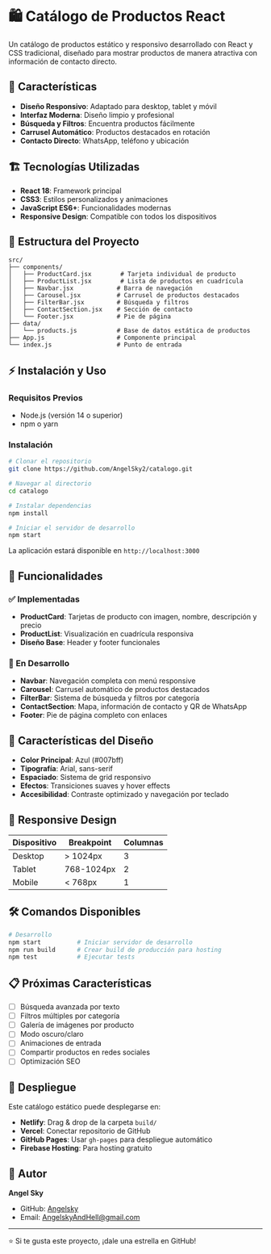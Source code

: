 # 🛍️ Catálogo de Productos React

Un catálogo de productos estático y responsivo desarrollado con React y CSS tradicional, diseñado para mostrar productos de manera atractiva con información de contacto directo.

## 🚀 Características

- **Diseño Responsivo**: Adaptado para desktop, tablet y móvil
- **Interfaz Moderna**: Diseño limpio y profesional
- **Búsqueda y Filtros**: Encuentra productos fácilmente
- **Carrusel Automático**: Productos destacados en rotación
- **Contacto Directo**: WhatsApp, teléfono y ubicación

## 🏗️ Tecnologías Utilizadas

- **React 18**: Framework principal
- **CSS3**: Estilos personalizados y animaciones
- **JavaScript ES6+**: Funcionalidades modernas
- **Responsive Design**: Compatible con todos los dispositivos

## 📁 Estructura del Proyecto

```
src/
├── components/
│   ├── ProductCard.jsx        # Tarjeta individual de producto
│   ├── ProductList.jsx        # Lista de productos en cuadrícula
│   ├── Navbar.jsx            # Barra de navegación
│   ├── Carousel.jsx          # Carrusel de productos destacados
│   ├── FilterBar.jsx         # Búsqueda y filtros
│   ├── ContactSection.jsx    # Sección de contacto
│   └── Footer.jsx            # Pie de página
├── data/
│   └── products.js           # Base de datos estática de productos
├── App.js                    # Componente principal
└── index.js                  # Punto de entrada
```

## ⚡ Instalación y Uso

### Requisitos Previos
- Node.js (versión 14 o superior)
- npm o yarn

### Instalación

```bash
# Clonar el repositorio
git clone https://github.com/AngelSky2/catalogo.git

# Navegar al directorio
cd catalogo

# Instalar dependencias
npm install

# Iniciar el servidor de desarrollo
npm start
```

La aplicación estará disponible en `http://localhost:3000`

## 🎯 Funcionalidades

### ✅ Implementadas
- **ProductCard**: Tarjetas de producto con imagen, nombre, descripción y precio
- **ProductList**: Visualización en cuadrícula responsiva
- **Diseño Base**: Header y footer funcionales

### 🚧 En Desarrollo
- **Navbar**: Navegación completa con menú responsive
- **Carousel**: Carrusel automático de productos destacados
- **FilterBar**: Sistema de búsqueda y filtros por categoría
- **ContactSection**: Mapa, información de contacto y QR de WhatsApp
- **Footer**: Pie de página completo con enlaces

## 🎨 Características del Diseño

- **Color Principal**: Azul (#007bff)
- **Tipografía**: Arial, sans-serif
- **Espaciado**: Sistema de grid responsivo
- **Efectos**: Transiciones suaves y hover effects
- **Accesibilidad**: Contraste optimizado y navegación por teclado

## 📱 Responsive Design

| Dispositivo | Breakpoint | Columnas |
|-------------|------------|----------|
| Desktop     | > 1024px   | 3        |
| Tablet      | 768-1024px | 2        |
| Mobile      | < 768px    | 1        |

## 🛠️ Comandos Disponibles

```bash
# Desarrollo
npm start          # Iniciar servidor de desarrollo
npm run build      # Crear build de producción para hosting
npm test           # Ejecutar tests
```

## 📋 Próximas Características

- [ ] Búsqueda avanzada por texto
- [ ] Filtros múltiples por categoría
- [ ] Galería de imágenes por producto
- [ ] Modo oscuro/claro
- [ ] Animaciones de entrada
- [ ] Compartir productos en redes sociales
- [ ] Optimización SEO

## 🚀 Despliegue

Este catálogo estático puede desplegarse en:
- **Netlify**: Drag & drop de la carpeta `build/`
- **Vercel**: Conectar repositorio de GitHub
- **GitHub Pages**: Usar `gh-pages` para despliegue automático
- **Firebase Hosting**: Para hosting gratuito

## 👤 Autor

**Angel Sky**
- GitHub: [Angelsky](https://github.com/AngelSky2)
- Email: AngelskyAndHell@gmail.com

---

⭐ Si te gusta este proyecto, ¡dale una estrella en GitHub!
